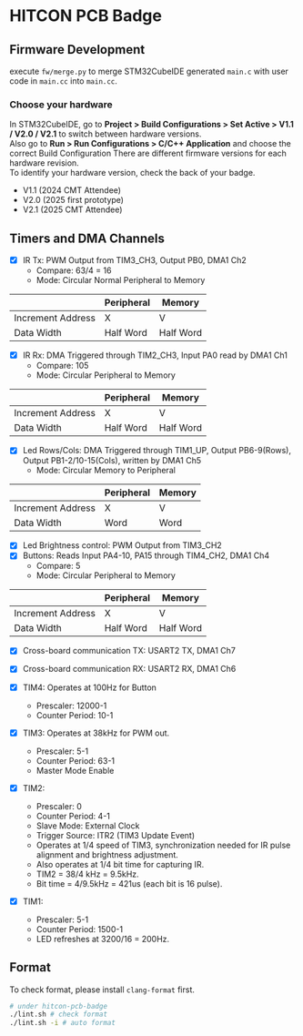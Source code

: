 # HITCON PCB Badge

## Firmware Development

execute `fw/merge.py` to merge STM32CubeIDE generated `main.c` with user code in `main.cc` into `main.cc`.

### Choose your hardware

In STM32CubeIDE, go to **Project > Build Configurations > Set Active > V1.1 / V2.0 / V2.1** to switch between hardware versions.  
Also go to **Run > Run Configurations > C/C++ Application** and choose the correct Build Configuration
There are different firmware versions for each hardware revision.  
To identify your hardware version, check the back of your badge.
- V1.1 (2024 CMT Attendee)
- V2.0 (2025 first prototype)
- V2.1 (2025 CMT Attendee)



## Timers and DMA Channels

- [x] IR Tx: PWM Output from TIM3_CH3, Output PB0, DMA1 Ch2
  - Compare: 63/4 = 16
  - Mode: Circular Normal Peripheral to Memory

|                   | Peripheral | Memory    |
| ----------------- | ---------- | --------- |
| Increment Address | X          | V         |
| Data Width        | Half Word  | Half Word |

- [x] IR Rx: DMA Triggered through TIM2_CH3, Input PA0 read by DMA1 Ch1
  - Compare: 105
  - Mode: Circular Peripheral to Memory

|                   | Peripheral | Memory    |
| ----------------- | ---------- | --------- |
| Increment Address | X          | V         |
| Data Width        | Half Word  | Half Word |

- [x] Led Rows/Cols: DMA Triggered through TIM1_UP, Output PB6-9(Rows), Output PB1-2/10-15(Cols), written by DMA1 Ch5
  - Mode: Circular Memory to Peripheral

|                   | Peripheral | Memory |
| ----------------- | ---------- | ------ |
| Increment Address | X          | V      |
| Data Width        | Word       | Word   |

- [x] Led Brightness control: PWM Output from TIM3_CH2
- [x] Buttons: Reads Input PA4-10, PA15 through TIM4_CH2, DMA1 Ch4
  - Compare: 5
  - Mode: Circular Peripheral to Memory

|                   | Peripheral | Memory    |
| ----------------- | ---------- | --------- |
| Increment Address | X          | V         |
| Data Width        | Half Word  | Half Word |

- [x] Cross-board communication TX: USART2 TX, DMA1 Ch7
- [x] Cross-board communication RX: USART2 RX, DMA1 Ch6

- [x] TIM4: Operates at 100Hz for Button
  - Prescaler: 12000-1
  - Counter Period: 10-1
- [x] TIM3: Operates at 38kHz for PWM out.
  - Prescaler: 5-1
  - Counter Period: 63-1
  - Master Mode Enable
- [x] TIM2:
  - Prescaler: 0
  - Counter Period: 4-1
  - Slave Mode: External Clock
  - Trigger Source: ITR2 (TIM3 Update Event)
  - Operates at 1/4 speed of TIM3, synchronization needed for IR pulse alignment and brightness adjustment.
  - Also operates at 1/4 bit time for capturing IR.
  - TIM2 = 38/4 kHz = 9.5kHz.
  - Bit time = 4/9.5kHz = 421us (each bit is 16 pulse).
- [x] TIM1:
  - Prescaler: 5-1
  - Counter Period: 1500-1
  - LED refreshes at 3200/16 = 200Hz.

## Format

To check format, please install `clang-format` first.

```sh
# under hitcon-pcb-badge
./lint.sh # check format
./lint.sh -i # auto format
```

